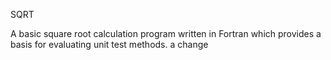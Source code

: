 SQRT

A basic square root calculation program written in Fortran which provides a basis for evaluating unit test methods.
a change
